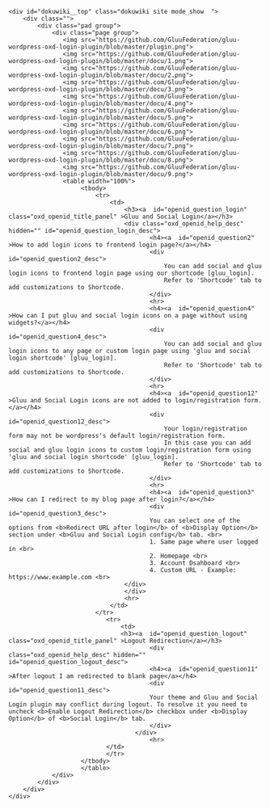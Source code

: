 <html lang="en">
<head>
    <meta charset="UTF-8">
    <title></title>
    <link href="includes/css/oxd_openid_style.css" rel="stylesheet">
</head>
<body>
<div id="dokuwiki__site">

    <div id="dokuwiki__top" class="dokuwiki site mode_show  ">
        <div class="">
            <div class="pad group">
                <div class="page group">
                   <img src="https://github.com/GluuFederation/gluu-wordpress-oxd-login-plugin/blob/master/plugin.png">
                   <img src="https://github.com/GluuFederation/gluu-wordpress-oxd-login-plugin/blob/master/docu/1.png">
                   <img src="https://github.com/GluuFederation/gluu-wordpress-oxd-login-plugin/blob/master/docu/2.png">
                   <img src="https://github.com/GluuFederation/gluu-wordpress-oxd-login-plugin/blob/master/docu/3.png">
                   <img src="https://github.com/GluuFederation/gluu-wordpress-oxd-login-plugin/blob/master/docu/4.png">
                   <img src="https://github.com/GluuFederation/gluu-wordpress-oxd-login-plugin/blob/master/docu/5.png">
                   <img src="https://github.com/GluuFederation/gluu-wordpress-oxd-login-plugin/blob/master/docu/6.png">
                   <img src="https://github.com/GluuFederation/gluu-wordpress-oxd-login-plugin/blob/master/docu/7.png">
                   <img src="https://github.com/GluuFederation/gluu-wordpress-oxd-login-plugin/blob/master/docu/8.png">
                   <img src="https://github.com/GluuFederation/gluu-wordpress-oxd-login-plugin/blob/master/docu/9.png">
                   <table width="100%">
                   		<tbody>
                   			<tr>
                   			    <td>
                   					<h3><a  id="openid_question_login" class="oxd_openid_title_panel" >Gluu and Social Login</a></h3>
                   					<div class="oxd_openid_help_desc" hidden="" id="openid_question_login_desc">
                                           <h4><a  id="openid_question2"  >How to add login icons to frontend login page?</a></h4>
                                           <div   id="openid_question2_desc">
                                               You can add social and gluu login icons to frontend login page using our shortcode [gluu_login].
                                               Refer to 'Shortcode' tab to add customizations to Shortcode.
                                           </div>
                                           <hr>
                                           <h4><a  id="openid_question4"  >How can I put gluu and social login icons on a page without using widgets?</a></h4>
                                           <div  id="openid_question4_desc">
                                               You can add social and gluu login icons to any page or custom login page using 'gluu and social login shortcode' [gluu_login].
                                               Refer to 'Shortcode' tab to add customizations to Shortcode.
                                           </div>
                                           <hr>
                                           <h4><a  id="openid_question12" >Gluu and Social Login icons are not added to login/registration form.</a></h4>
                                           <div  id="openid_question12_desc">
                                               Your login/registration form may not be wordpress's default login/registration form.
                                               In this case you can add social and gluu login icons to custom login/registration form using 'gluu and social login shortcode' [gluu_login].
                                               Refer to 'Shortcode' tab to add customizations to Shortcode.
                                           </div>
                                           <hr>
                                           <h4><a  id="openid_question3"  >How can I redirect to my blog page after login?</a></h4>
                                           <div  id="openid_question3_desc">
                                           You can select one of the options from <b>Redirect URL after login</b> of <b>Display Option</b> section under <b>Gluu and Social Login config</b> tab. <br>
                                           1. Same page where user logged in <br>
                                           2. Homepage <br>
                                           3. Account Dsahboard <br>
                                           4. Custom URL - Example: https://www.example.com <br>
                   					</div>
                   				    </div>
                   					<hr>
                   		        </td>
                   		    </tr>
                               <tr>
                                   <td>
                                   <h3><a  id="openid_question_logout" class="oxd_openid_title_panel" >Logout Redirection</a></h3>
                                           <div class="oxd_openid_help_desc" hidden="" id="openid_question_logout_desc">
                                           <h4><a  id="openid_question11"  >After logout I am redirected to blank page</a></h4>
                                           <div  id="openid_question11_desc">
                                           Your theme and Gluu and Social Login plugin may conflict during logout. To resolve it you need to uncheck <b>Enable Logout Redirection</b> checkbox under <b>Display Option</b> of <b>Social Login</b> tab.
                                           </div>
                                       </div>
                                           <hr>
                               </td>
                               </tr>
                   		</tbody>
                   		</table>
                </div>
            </div>
        </div>
    </div>
</div>
</body>
</html>

